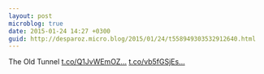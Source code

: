 ```yaml
---
layout: post
microblog: true
date: 2015-01-24 14:27 +0300
guid: http://desparoz.micro.blog/2015/01/24/t558949303532912640.html
---
```

The Old Tunnel [t.co/Q1JvWEmOZ...](http://t.co/Q1JvWEmOZz) [t.co/vb5fGSjEs...](http://t.co/vb5fGSjEsY)
